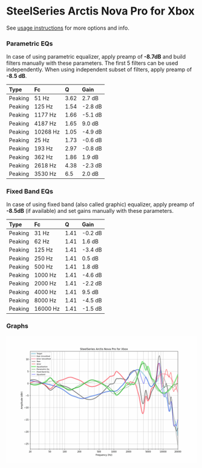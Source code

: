 # SteelSeries Arctis Nova Pro for Xbox
See [usage instructions](https://github.com/jaakkopasanen/AutoEq#usage) for more options and info.

### Parametric EQs
In case of using parametric equalizer, apply preamp of **-8.7dB** and build filters manually
with these parameters. The first 5 filters can be used independently.
When using independent subset of filters, apply preamp of **-8.5 dB**.

| Type    | Fc       |    Q | Gain    |
|:--------|:---------|:-----|:--------|
| Peaking | 51 Hz    | 3.62 | 2.7 dB  |
| Peaking | 125 Hz   | 1.54 | -2.8 dB |
| Peaking | 1177 Hz  | 1.66 | -5.1 dB |
| Peaking | 4187 Hz  | 1.65 | 9.0 dB  |
| Peaking | 10268 Hz | 1.05 | -4.9 dB |
| Peaking | 25 Hz    | 1.73 | -0.6 dB |
| Peaking | 193 Hz   | 2.97 | -0.8 dB |
| Peaking | 362 Hz   | 1.86 | 1.9 dB  |
| Peaking | 2618 Hz  | 4.38 | -2.3 dB |
| Peaking | 3530 Hz  | 6.5  | 2.0 dB  |

### Fixed Band EQs
In case of using fixed band (also called graphic) equalizer, apply preamp of **-8.5dB**
(if available) and set gains manually with these parameters.

| Type    | Fc       |    Q | Gain    |
|:--------|:---------|:-----|:--------|
| Peaking | 31 Hz    | 1.41 | -0.2 dB |
| Peaking | 62 Hz    | 1.41 | 1.6 dB  |
| Peaking | 125 Hz   | 1.41 | -3.4 dB |
| Peaking | 250 Hz   | 1.41 | 0.5 dB  |
| Peaking | 500 Hz   | 1.41 | 1.8 dB  |
| Peaking | 1000 Hz  | 1.41 | -4.6 dB |
| Peaking | 2000 Hz  | 1.41 | -2.2 dB |
| Peaking | 4000 Hz  | 1.41 | 9.5 dB  |
| Peaking | 8000 Hz  | 1.41 | -4.5 dB |
| Peaking | 16000 Hz | 1.41 | -1.5 dB |

### Graphs
![](./SteelSeries%20Arctis%20Nova%20Pro%20for%20Xbox.png)